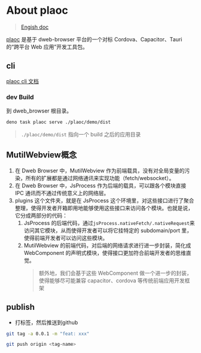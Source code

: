 # About plaoc

> [Engish doc](./README_US.md)

[plaoc](https://github.com/BioforestChain/dweb_browser-docs) 是基于 dweb-browser 平台的一个对标 Cordova、Capacitor、Tauri 的“跨平台 Web 应用”开发工具包。

## cli

[plaoc cli 文档](./cli/README.md)

### dev Build

到 dweb_browser 根目录。

```bash
deno task plaoc serve ./plaoc/demo/dist
```

> `./plaoc/demo/dist` 指向一个 build 之后的应用目录

## MutilWebview概念

1. 在 Dweb Browser 中，MutilWebview 作为前端载具，没有对全局变量的污染，所有的扩展都是通过网络通讯来实现功能（fetch/websocket）。
2. 在 Dweb Browser 中，JsProcess 作为后端的载具，可以跟各个模块直接 IPC 通讯而不通过传统意义上的网络层。
3. plugins 这个文件夹，就是在 JsProcess 这个环境里，对这些接口进行了聚合整理，使得开发者开箱即用地能够使用这些接口来访问各个模块。也就是说，它分成两部分的代码：
   1. JsProcess 的后端代码，通过`jsProcess.nativeFetch/.nativeRequest`来访问其它模块，从而使得开发者可以将它挂特定的 subdomain/port 里，使得前端开发者可以访问这些模块。
   2. MutilWebview 的前端代码，对后端的网络请求进行进一步封装，简化成 WebComponent 的声明式模块，使得接口更加符合前端开发者的思维直觉。
      > 额外地，我们会基于这些 WebComponent 做一个进一步的封装，使得能够尽可能兼容 capacitor、cordova 等传统前端应用开发框架

## publish

- 打标签，然后推送到github 

```bash
git tag -a 0.0.1 -m "feat: xxx"
```

```bash
git push origin <tag-name>
```
